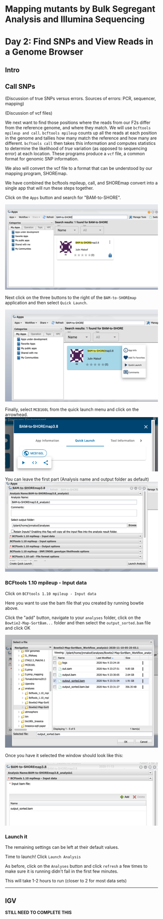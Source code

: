 # Mapping mutants by Bulk Segregant Analysis and Illumina Sequencing
# Day 2: Find SNPs and View Reads in a Genome Browser

## Intro

## Call SNPs

(Discussion of true SNPs versus errors.  Sources of errors: PCR, sequencer, mapping)

(Discussion of vcf files)

We next want to find those positions where the reads from our F2s differ from the reference genome, and where they match.  We will use `bcftools mpileup and call`.  `bcftools mpileup` counts up all the reads at each position in the genome and tallies how many match the reference and how many are different.  `bcftools call` then takes this information and computes statistics to determine the likelihood of _true_ variation (as opposed to sequencing error) at each location.  These programs produce a `vcf` file, a common format for genomic SNP information.

We also will convert the vcf file to a format that can be understood by our mapping program, SHOREmap.

We have combined the bcftools mpileup, call, and SHOREmap convert into a single app that will run these steps together.

Click on the `Apps` button and search for "BAM-to-SHORE". 

![](figs/bam2shore-select.png)

Next click on the three buttons to the right of the `BAM-to-SHOREmap` application and then select `Quick Launch`.  

![](figs/bam2shore-quicklaunch1.png)

Finally, select `MCB160L` from the quick launch menu and click on the arrowhead.
![](figs/bam2shore-quicklaunch2.png)

You can leave the first part (Analysis name and output folder as default)
![](figs/bam2shore-input1.png)

### BCFtools 1.10 mpileup - Input data

Click on `BCFtools 1.10 mpileup - Input data`

Here you want to use the bam file that you created by running bowtie above.  

Click the "add" button, navigate to your `analyses` folder, click on the `Bowtie2-Map-SortBam...` folder and then select the `output_sorted.bam` file and click OK

![](figs/bam2shore-input-bam.png)

Once you have it selected the window should look like this:

![](figs/bam2shore-input-bam2.png)

### Launch it

The remaining settings can be left at their default values.  

Time to launch! Click `Launch Analysis`

As before, click on the `Analyses` button and click `refresh` a few times to make sure it is running didn't fail in the first few minutes.

This will take 1-2 hours to run (closer to 2 for most data sets)
 
---
 ## IGV
 
 __STILL NEED TO COMPLETE THIS__
 